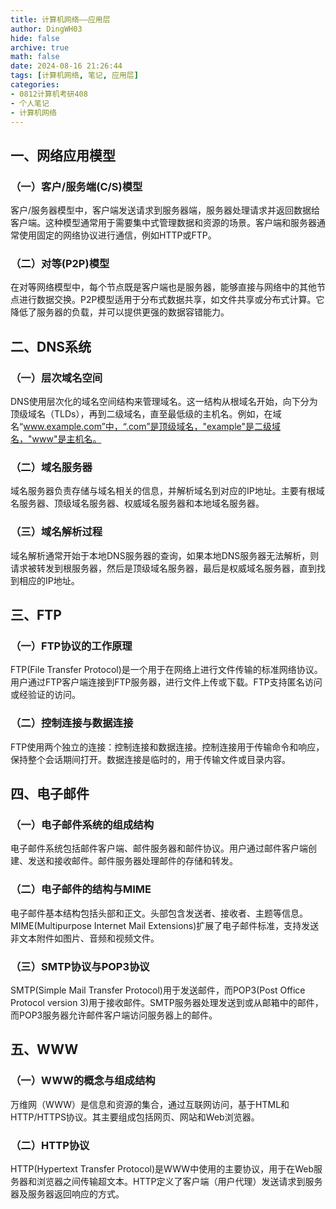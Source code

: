 ```yaml
---
title: 计算机网络——应用层
author: DingWH03
hide: false
archive: true
math: false
date: 2024-08-16 21:26:44
tags: [计算机网络, 笔记, 应用层]
categories: 
- 0812计算机考研408
- 个人笔记
- 计算机网络
---
```


## 一、网络应用模型

### （一）客户/服务端(C/S)模型

客户/服务器模型中，客户端发送请求到服务器端，服务器处理请求并返回数据给客户端。这种模型通常用于需要集中式管理数据和资源的场景。客户端和服务器通常使用固定的网络协议进行通信，例如HTTP或FTP。

### （二）对等(P2P)模型

在对等网络模型中，每个节点既是客户端也是服务器，能够直接与网络中的其他节点进行数据交换。P2P模型适用于分布式数据共享，如文件共享或分布式计算。它降低了服务器的负载，并可以提供更强的数据容错能力。

## 二、DNS系统

### （一）层次域名空间

DNS使用层次化的域名空间结构来管理域名。这一结构从根域名开始，向下分为顶级域名（TLDs），再到二级域名，直至最低级的主机名。例如，在域名“www.example.com”中，“.com”是顶级域名，"example"是二级域名，"www"是主机名。

### （二）域名服务器

域名服务器负责存储与域名相关的信息，并解析域名到对应的IP地址。主要有根域名服务器、顶级域名服务器、权威域名服务器和本地域名服务器。

### （三）域名解析过程

域名解析通常开始于本地DNS服务器的查询，如果本地DNS服务器无法解析，则请求被转发到根服务器，然后是顶级域名服务器，最后是权威域名服务器，直到找到相应的IP地址。

## 三、FTP

### （一）FTP协议的工作原理

FTP(File Transfer Protocol)是一个用于在网络上进行文件传输的标准网络协议。用户通过FTP客户端连接到FTP服务器，进行文件上传或下载。FTP支持匿名访问或经验证的访问。

### （二）控制连接与数据连接

FTP使用两个独立的连接：控制连接和数据连接。控制连接用于传输命令和响应，保持整个会话期间打开。数据连接是临时的，用于传输文件或目录内容。

## 四、电子邮件

### （一）电子邮件系统的组成结构

电子邮件系统包括邮件客户端、邮件服务器和邮件协议。用户通过邮件客户端创建、发送和接收邮件。邮件服务器处理邮件的存储和转发。

### （二）电子邮件的结构与MIME

电子邮件基本结构包括头部和正文。头部包含发送者、接收者、主题等信息。MIME(Multipurpose Internet Mail Extensions)扩展了电子邮件标准，支持发送非文本附件如图片、音频和视频文件。

### （三）SMTP协议与POP3协议

SMTP(Simple Mail Transfer Protocol)用于发送邮件，而POP3(Post Office Protocol version 3)用于接收邮件。SMTP服务器处理发送到或从邮箱中的邮件，而POP3服务器允许邮件客户端访问服务器上的邮件。

## 五、WWW

### （一）WWW的概念与组成结构

万维网（WWW）是信息和资源的集合，通过互联网访问，基于HTML和HTTP/HTTPS协议。其主要组成包括网页、网站和Web浏览器。

### （二）HTTP协议

HTTP(Hypertext Transfer Protocol)是WWW中使用的主要协议，用于在Web服务器和浏览器之间传输超文本。HTTP定义了客户端（用户代理）发送请求到服务器及服务器返回响应的方式。
